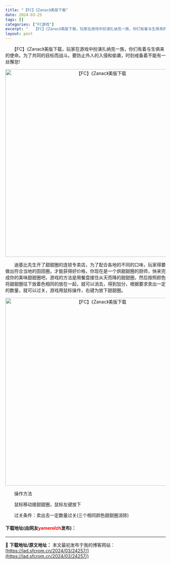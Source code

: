 ```yaml
---
title: "【FC】《Zanac》美版下载"
date: 2024-03-25
tags: []
categories: ["FC游戏"]
excerpt: "　　【FC】《Zanac》美版下载，玩家在游戏中扮演扎纳克一族，你们有着与生俱来的使命。为了共同的目标而战斗。要防止外人的入侵和偷袭，时刻戒备着不能有一丝懈怠! 　　迪基比先生开了甜甜圈的连锁专卖店，为了配合各地的不同的口味，玩家得要做出符合当地的田田圈，才能获得好价格，你现在是一个烘甜甜圈的厨师，&hellip;"
layout: post
---
```


 <p>　　【FC】《Zanac》美版下载，玩家在游戏中扮演扎纳克一族，你们有着与生俱来的使命。为了共同的目标而战斗。要防止外人的入侵和偷袭，时刻戒备着不能有一丝懈怠!</p> <p align="center"><img align="" border="0" src="https://lad.sfcrom.cn/wp-content/uploads/2024/03/20240325_66019d08792ff.png" width="587" alt="【FC】《Zanac》美版下载" /></p> <p>　　迪基比先生开了甜甜圈的连锁专卖店，为了配合各地的不同的口味，玩家得要做出符合当地的田田圈，才能获得好价格，你现在是一个烘甜甜圈的厨师，快来完成你的美味甜甜圈吧，游戏的方法是用餐盘接住从天而降的甜甜圈，然后按照颜色将甜甜圈往下放着色相同的放在一起，就可以消去，得到加分，根据要求卖出一定的数量，就可以过关，游戏用鼠标操作，右键为放下甜甜圈。</p> <p align="center"><img align="" border="0" src="https://lad.sfcrom.cn/wp-content/uploads/2024/03/20240325_66019d0a05d97.png" width="588" alt="【FC】《Zanac》美版下载" /></p> <p>　　操作方法</p> <p>　　鼠标移动接甜甜圈，鼠标左键放下</p> <p>　　过关条件：卖出去一定数量过关(三个相同颜色甜甜圈消除)</p> <p><h4>下载地址(由网友<font color="red">yamerolzh</font>发布)：</h4></p> 

---
📖 **下载地址/原文地址：** 本文最初发布于我的博客网站：[https://lad.sfcrom.cn/2024/03/24257/](https://lad.sfcrom.cn/2024/03/24257/)
